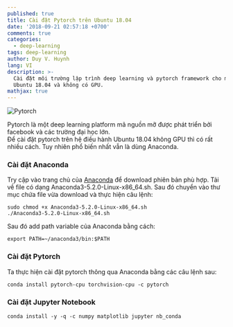 ```yaml
---
published: true
title: Cài đặt Pytorch trên Ubuntu 18.04
date: '2018-09-21 02:57:18 +0700'
comments: true
categories:
  - deep-learning
tags: deep-learning
author: Duy V. Huynh
lang: VI
description: >-
  Cài đặt môi trường lập trình deep learning và pytorch framework cho máy chạy
  Ubuntu 18.04 và không có GPU.
mathjax: true
---
```


![Pytorch](https://discuss.pytorch.org/uploads/default/original/2X/3/35226d9fbc661ced1c5d17e374638389178c3176.png)

Pytorch là một deep learning platform mã nguồn mỡ được phát triển bởi facebook và các trường đại học lớn.  
Để cài đặt pytorch trên hệ điều hành Ubuntu 18.04 không GPU thì có rất nhiều cách. Tuy nhiên phổ biến nhất vẫn là dùng Anaconda.

### Cài đặt Anaconda
Try cập vào trang chủ của [Anaconda](https://www.anaconda.com/download/#download) để download phiên bản phù hợp. Tải về file có dạng Anaconda3-5.2.0-Linux-x86_64.sh. Sau đó chuyển vào thư mục chứa file vừa download và thực hiện câu lệnh:  
```shell
sudo chmod +x Anaconda3-5.2.0-Linux-x86_64.sh  
./Anaconda3-5.2.0-Linux-x86_64.sh
```
Sau đó add path variable của Anaconda bằng cách:
```shell
export PATH=~/anaconda3/bin:$PATH
```
### Cài đặt Pytorch  
Ta thực hiện cài đặt pytorch thông qua Anaconda bằng các câu lệnh sau:  
```shell
conda install pytorch-cpu torchvision-cpu -c pytorch
```
### Cài đặt Jupyter Notebook
```shell
conda install -y -q -c numpy matplotlib jupyter nb_conda
```
